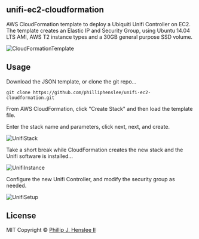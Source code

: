 ## unifi-ec2-cloudformation
AWS CloudFormation template to deploy a Ubiquiti Unifi Controller on EC2. 
The template creates an Elastic IP and Security Group, using Ubuntu 14.04 LTS AMI, 
AWS T2 instance types and a 30GB general purpose SSD volume.


![CloudFormationTemplate](http://ph2.us/github/unifi-ec2-cloudformation/aws-unifi-cf-designer.png)

## Usage
Download the JSON template, or clone the git repo...

``` script
git clone https://github.com/philliphenslee/unifi-ec2-cloudformation.git
```
   
   
   
   
From AWS CloudFormation, click "Create Stack" and then load the template file.
  
  

Enter the stack name and parameters, click next, next, and create. 


![UnifiStack](http://ph2.us/github/unifi-ec2-cloudformation/aws-unifi-parameters.png)

    
    
    
    
Take a short break while CloudFormation creates the new stack and the Unifi software is installed...

![UnifiInstance](http://ph2.us/github/unifi-ec2-cloudformation/aws-unifi-instance.png)
  
  
  
  
Configure the new Unifi Controller, and modify the security group as needed. 

![UnifiSetup](http://ph2.us/github/unifi-ec2-cloudformation/aws-unifi-setup.png)


## License
MIT Copyright © [Phillip J. Henslee II](https://github.com/philliphenslee/smartslack/blob/master/LICENSE)








